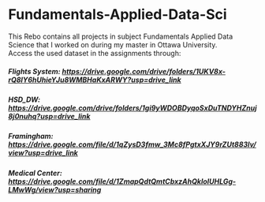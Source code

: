 # Fundamentals-Applied-Data-Sci
This Rebo contains all projects in subject Fundamentals Applied Data Science that I worked on during my master in Ottawa University.<br>
Access the used dataset in the assignments through:
##### Flights System: https://drive.google.com/drive/folders/1UKV8x-rQ8IY6hUhieYJu8WMBHaKxARWY?usp=drive_link
##### HSD_DW: https://drive.google.com/drive/folders/1gi9yWDOBDyqoSxDuTNDYHZnuj8j0nuhq?usp=drive_link
##### Framingham: https://drive.google.com/file/d/1qZysD3fmw_3Mc8fPgtxXJY9rZUt883lv/view?usp=drive_link
##### Medical Center: https://drive.google.com/file/d/1ZmapQdtQmtCbxzAhQkloIUHLGg-LMwWg/view?usp=sharing
